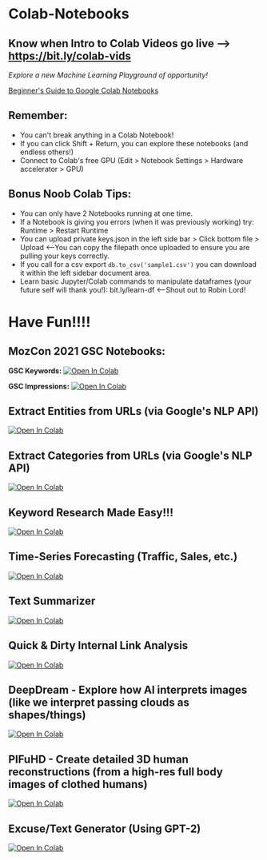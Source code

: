 
# Colab-Notebooks 
## Know when Intro to Colab Videos go live --> https://bit.ly/colab-vids
_Explore a new Machine Learning Playground of opportunity!_ 

[Beginner's Guide to Google Colab Notebooks](https://medium.com/lean-in-women-in-tech-india/google-colab-the-beginners-guide-5ad3b417dfa)

## Remember:
* You can't break anything in a Colab Notebook! 
* If you can click Shift + Return, you can explore these notebooks (and endless others!)
* Connect to Colab's free GPU (Edit > Notebook Settings > Hardware accelerator > GPU)

## Bonus Noob Colab Tips:
* You can only have 2 Notebooks running at one time. 
* If a Notebook is giving you errors (when it was previously working) try: Runtime > Restart Runtime
* You can upload private keys.json in the left side bar > Click bottom file > Upload <--You can copy the filepath once uploaded to ensure you are pulling your keys correctly.
* If you call for a csv export ```db.to_csv('sample1.csv')``` you can download it within the left sidebar document area.
* Learn basic Jupyter/Colab commands to manipulate dataframes (your future self will thank you!): bit.ly/learn-df <--Shout out to Robin Lord! 

# Have Fun!!!!

## MozCon 2021 GSC Notebooks:
**GSC Keywords:** [![Open In Colab](https://colab.research.google.com/assets/colab-badge.svg)](https://colab.research.google.com/drive/1lGiTM9SR4FrvO_kA_gbpDf6itTFaGW-Z?usp=sharing)

**GSC Impressions:** [![Open In Colab](https://colab.research.google.com/assets/colab-badge.svg)](https://colab.research.google.com/github/BritneyMuller/colab-notebooks/blob/master/MozCon_GSC_Impressions_%7C_Data_Skeptic.ipynb)

## Extract Entities from URLs (via Google's NLP API)
[![Open In Colab](https://colab.research.google.com/assets/colab-badge.svg)](https://colab.research.google.com/drive/1RJhh3HK03-_S9ab-_RQId5YSLP-LNDHQ?usp=sharing)

## Extract Categories from URLs (via Google's NLP API)
[![Open In Colab](https://colab.research.google.com/assets/colab-badge.svg)](https://colab.research.google.com/drive/1pszCY2uPktwNqhlgUFsbkbK7M6m33g9c?usp=sharing)

## Keyword Research Made Easy!!!
[![Open In Colab](https://colab.research.google.com/assets/colab-badge.svg)](https://colab.research.google.com/drive/1BP3TpkTnX0_fRElXIf9rCI60FDDm2egc?usp=sharing)

## Time-Series Forecasting (Traffic, Sales, etc.)
[![Open In Colab](https://colab.research.google.com/assets/colab-badge.svg)](https://colab.research.google.com/drive/1MhAbZCCvnGpUCabfCP1U0aV5MkMr7Yin?usp=sharingg)

## Text Summarizer
[![Open In Colab](https://colab.research.google.com/assets/colab-badge.svg)](https://colab.research.google.com/github/BritneyMuller/colab-notebooks/blob/master/Easy_Text_Summarization_with_BART.ipynb)

## Quick & Dirty Internal Link Analysis
[![Open In Colab](https://colab.research.google.com/assets/colab-badge.svg)](https://colab.research.google.com/drive/1LyhDudYSFw7fqe6gWEWspria-Rvkke4O?usp=sharing)

## DeepDream - Explore how AI interprets images (like we interpret passing clouds as shapes/things)
[![Open In Colab](https://colab.research.google.com/assets/colab-badge.svg)](https://colab.research.google.com/drive/1exSx7ir7UYxjGtYHM1d5hpaDfxLuqsLz?usp=sharing)

## PIFuHD - Create detailed 3D human reconstructions (from a high-res full body images of clothed humans)
[![Open In Colab](https://colab.research.google.com/assets/colab-badge.svg)](https://colab.research.google.com/drive/11z58bl3meSzo6kFqkahMa35G5jmh2Wgt?usp=sharing)

## Excuse/Text Generator (Using GPT-2)
[![Open In Colab](https://colab.research.google.com/assets/colab-badge.svg)](https://colab.research.google.com/drive/1B3oShF1RJGP66NdXn6RHseoZm1r1llP4?usp=sharing)



